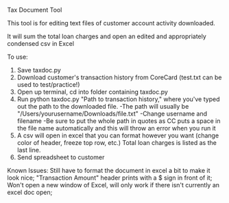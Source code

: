 Tax Document Tool


This tool is for editing text files of customer account activity downloaded. 

It will sum the total loan charges and open an edited and appropriately condensed csv in Excel

To use: 

1. Save taxdoc.py
2. Download customer's transaction history from CoreCard (test.txt can be used to test/practice!)
3. Open up terminal, cd into folder containing taxdoc.py
4. Run python taxdoc.py "Path to transaction history," where you've typed out the path to the downloaded file. 
          -The path will usually be "/Users/yourusername/Downloads/file.txt"
            -Change username and filename
            -Be sure to put the whole path in quotes as CC puts a space in the file name automatically and this will throw an               error when you run it
5. A csv will open in excel that you can format however you want (change color of header, freeze top row, etc.) Total loan charges is listed as the last line.
6. Send spreadsheet to customer


Known Issues:
 Still have to format the document in excel a bit to make it look nice;
 "Transaction Amount" header prints with a $ sign in front of it; 
 Won't open a new window of Excel, will only work if there isn't currently an excel doc open;
